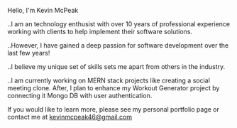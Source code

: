 Hello, I'm Kevin McPeak

..I am an technology enthusist with over 10 years of professional experience working with clients to help implement their software solutions.

..However, I have gained a deep passion for software development over the last few years!

..I believe my unique set of skills sets me apart from others in the industry.

..I am currently working on MERN stack projects like creating a social meeting clone.  After, I plan to enhance my Workout Generator project by connecting it Mongo DB with user authentication.

If you would like to learn more, please see my personal portfolio page or contact me at kevinmcpeak46@gmail.com


<!---
kpgh46/kpgh46 is a ✨ special ✨ repository because its `README.md` (this file) appears on your GitHub profile.
You can click the Preview link to take a look at your changes.
--->
